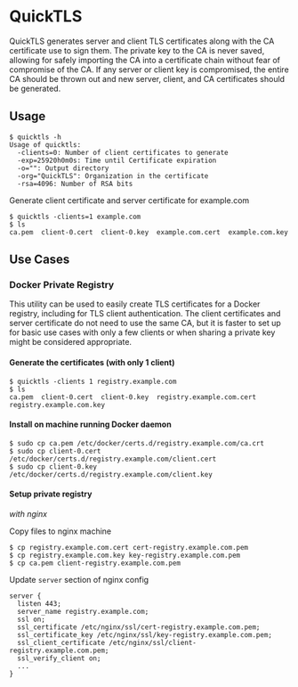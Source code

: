 # QuickTLS

QuickTLS generates server and client TLS certificates along with the CA
certificate use to sign them. The private key to the CA is never saved,
allowing for safely importing the CA into a certificate chain without
fear of compromise of the CA. If any server or client key is compromised,
the entire CA should be thrown out and new server, client, and CA certificates
should be generated.

## Usage
```
$ quicktls -h
Usage of quicktls:
  -clients=0: Number of client certificates to generate
  -exp=25920h0m0s: Time until Certificate expiration
  -o="": Output directory
  -org="QuickTLS": Organization in the certificate
  -rsa=4096: Number of RSA bits
```

Generate client certificate and server certificate for example.com
```
$ quicktls -clients=1 example.com
$ ls
ca.pem  client-0.cert  client-0.key  example.com.cert  example.com.key
```

## Use Cases

### Docker Private Registry
This utility can be used to easily create TLS certificates for a Docker
registry, including for TLS client authentication. The client certificates
and server certificate do not need to use the same CA, but it is faster to
set up for basic use cases with only a few clients or when sharing a private
key might be considered appropriate.

#### Generate the certificates (with only 1 client)
```
$ quicktls -clients 1 registry.example.com
$ ls
ca.pem  client-0.cert  client-0.key  registry.example.com.cert  registry.example.com.key
```

#### Install on machine running Docker daemon
```
$ sudo cp ca.pem /etc/docker/certs.d/registry.example.com/ca.crt
$ sudo cp client-0.cert /etc/docker/certs.d/registry.example.com/client.cert
$ sudo cp client-0.key /etc/docker/certs.d/registry.example.com/client.key
```

#### Setup private registry

*with nginx*

Copy files to nginx machine
```
$ cp registry.example.com.cert cert-registry.example.com.pem
$ cp registry.example.com.key key-registry.example.com.pem
$ cp ca.pem client-registry.example.com.pem
```

Update `server` section of nginx config
```
server {
  listen 443;
  server_name registry.example.com;
  ssl on;
  ssl_certificate /etc/nginx/ssl/cert-registry.example.com.pem;
  ssl_certificate_key /etc/nginx/ssl/key-registry.example.com.pem;
  ssl_client_certificate /etc/nginx/ssl/client-registry.example.com.pem;
  ssl_verify_client on;
  ...
}
```
